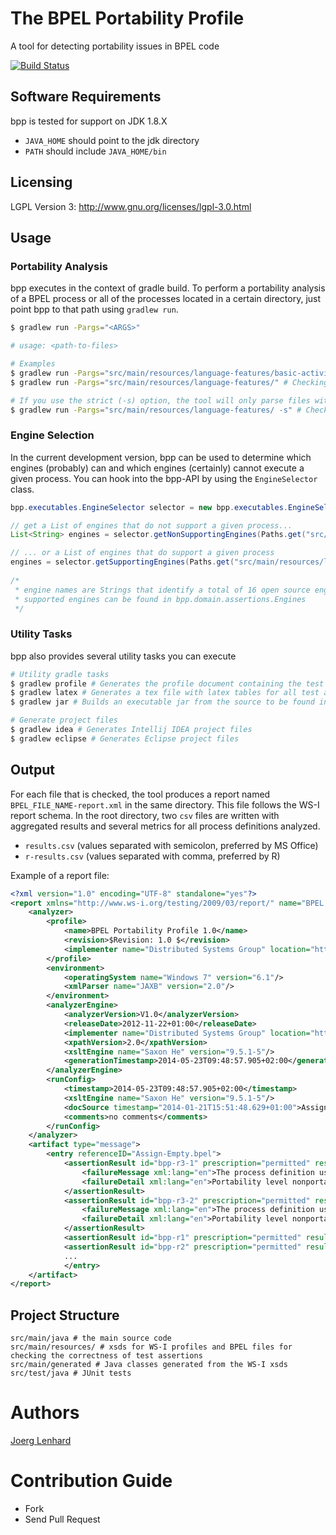 The BPEL Portability Profile 
===

A tool for detecting portability issues in BPEL code

[![Build Status](https://travis-ci.org/uniba-dsg/bpp.png)](https://travis-ci.org/uniba-dsg/bpp)

## Software Requirements
bpp is tested for support on JDK 1.8.X
- `JAVA_HOME` should point to the jdk directory
- `PATH` should include `JAVA_HOME/bin`

## Licensing
LGPL Version 3: http://www.gnu.org/licenses/lgpl-3.0.html

## Usage

### Portability Analysis
bpp executes in the context of gradle build.
To perform a portability analysis of a BPEL process or all of the processes located in a certain directory, just point bpp to that path using `gradlew run`.
```bash
$ gradlew run -Pargs="<ARGS>"

# usage: <path-to-files>

# Examples
$ gradlew run -Pargs="src/main/resources/language-features/basic-activities/Assign-Empty.bpel" # Checking a process definition from the test directory 
$ gradlew run -Pargs="src/main/resources/language-features/" # Checking all process definitions in the test directory 

# If you use the strict (-s) option, the tool will only parse files with the http://docs.oasis-open.org/wsbpel/2.0/process/executable namespace
$ gradlew run -Pargs="src/main/resources/language-features/ -s" # Checking all process definitions with the proper BPEL namespace in the test directory 
````

### Engine Selection
In the current development version, bpp can be used to determine which engines (probably) can and which engines (certainly) cannot execute a given process.
You can hook into the bpp-API by using the `EngineSelector` class.
```java
bpp.executables.EngineSelector selector = new bpp.executables.EngineSelector();

// get a List of engines that do not support a given process...
List<String> engines = selector.getNonSupportingEngines(Paths.get("src/main/resources/language-features/basic-activities/Assign-Int.bpel"));

// ... or a List of engines that do support a given process
engines = selector.getSupportingEngines(Paths.get("src/main/resources/language-features/basic-activities/Assign-Int.bpel"));
		
/* 
 * engine names are Strings that identify a total of 16 open source engines in different versions.
 * supported engines can be found in bpp.domain.assertions.Engines
 */
````

### Utility Tasks
bpp also provides several utility tasks you can execute
```bash
# Utility gradle tasks
$ gradlew profile # Generates the profile document containing the test assertions
$ gradlew latex # Generates a tex file with latex tables for all test assertions
$ gradlew jar # Builds an executable jar from the source to be found in `/build/libs`

# Generate project files 
$ gradlew idea # Generates Intellij IDEA project files
$ gradlew eclipse # Generates Eclipse project files
```

## Output

For each file that is checked, the tool produces a report named `BPEL_FILE_NAME-report.xml` in the same directory.
This file follows the WS-I report schema.
In the root directory, two `csv` files are written with aggregated results and several metrics for all process definitions analyzed.
- `results.csv` (values separated with semicolon, preferred by MS Office)
- `r-results.csv` (values separated with comma, preferred by R)

Example of a report file:
```xml
<?xml version="1.0" encoding="UTF-8" standalone="yes"?>
<report xmlns="http://www.ws-i.org/testing/2009/03/report/" name="BPEL Portability Profile Test Report" timestamp="2014-05-23T09:48:57.905+02:00">
    <analyzer>
        <profile>
            <name>BPEL Portability Profile 1.0</name>
            <revision>$Revision: 1.0 $</revision>
            <implementer name="Distributed Systems Group" location="http://www.uni-bamberg.de/en/pi"/>
        </profile>
        <environment>
            <operatingSystem name="Windows 7" version="6.1"/>
            <xmlParser name="JAXB" version="2.0"/>
        </environment>
        <analyzerEngine>
            <analyzerVersion>V1.0</analyzerVersion>
            <releaseDate>2012-11-22+01:00</releaseDate>
            <implementer name="Distributed Systems Group" location="http://www.uni-bamberg.de/en/pi"/>
            <xpathVersion>2.0</xpathVersion>
            <xsltEngine name="Saxon He" version="9.5.1-5"/>
            <generationTimestamp>2014-05-23T09:48:57.905+02:00</generationTimestamp>
        </analyzerEngine>
        <runConfig>
            <timestamp>2014-05-23T09:48:57.905+02:00</timestamp>
            <xsltEngine name="Saxon He" version="9.5.1-5"/>
            <docSource timestamp="2014-01-21T15:51:48.629+01:00">Assign-Empty.bpel</docSource>
            <comments>no comments</comments>
        </runConfig>
    </analyzer>
    <artifact type="message">
        <entry referenceID="Assign-Empty.bpel">
            <assertionResult id="bpp-r3-1" prescription="permitted" result="warning">
                <failureMessage xml:lang="en">The process definition uses the empty variant for a from-spec in a &lt;copy&gt; construct</failureMessage>
                <failureDetail xml:lang="en">Portability level nonportable, Degree: 9: Warning in line 20</failureDetail>
            </assertionResult>
            <assertionResult id="bpp-r3-2" prescription="permitted" result="warning">
                <failureMessage xml:lang="en">The process definition uses the empty variant for a to-spec in a &lt;copy&gt; construct.</failureMessage>
                <failureDetail xml:lang="en">Portability level nonportable, Degree: 9: Warning in line 21</failureDetail>
            </assertionResult>
            <assertionResult id="bpp-r1" prescription="permitted" result="passed"/>
            <assertionResult id="bpp-r2" prescription="permitted" result="passed"/>
            ...
            </entry>
    </artifact>
</report>
```

## Project Structure

    src/main/java # the main source code
    src/main/resources/ # xsds for WS-I profiles and BPEL files for checking the correctness of test assertions
    src/main/generated # Java classes generated from the WS-I xsds
    src/test/java # JUnit tests 

# Authors 

[Joerg Lenhard](http://www.uni-bamberg.de/pi/team/lenhard-joerg/)

# Contribution Guide

- Fork
- Send Pull Request
